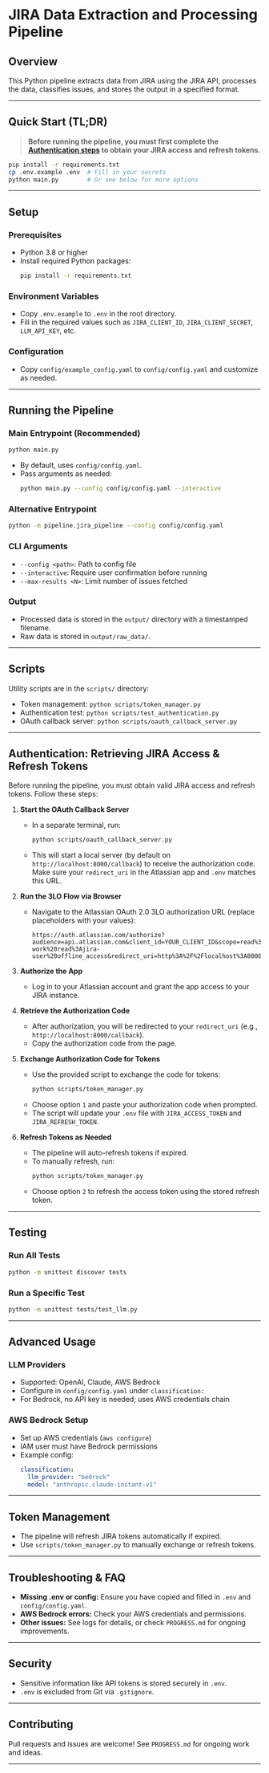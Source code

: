 # JIRA Data Extraction and Processing Pipeline

## Overview
This Python pipeline extracts data from JIRA using the JIRA API, processes the data, classifies issues, and stores the output in a specified format.

---

## Quick Start (TL;DR)

> **Before running the pipeline, you must first complete the [Authentication steps](#authentication-retrieving-jira-access--refresh-tokens) to obtain your JIRA access and refresh tokens.**

```bash
pip install -r requirements.txt
cp .env.example .env  # Fill in your secrets
python main.py        # Or see below for more options
```

---

## Setup

### Prerequisites
- Python 3.8 or higher
- Install required Python packages:
  ```bash
  pip install -r requirements.txt
  ```

### Environment Variables
- Copy `.env.example` to `.env` in the root directory.
- Fill in the required values such as `JIRA_CLIENT_ID`, `JIRA_CLIENT_SECRET`, `LLM_API_KEY`, etc.

### Configuration
- Copy `config/example_config.yaml` to `config/config.yaml` and customize as needed.

---

## Running the Pipeline

### Main Entrypoint (Recommended)
```bash
python main.py
```
- By default, uses `config/config.yaml`.
- Pass arguments as needed:
  ```bash
  python main.py --config config/config.yaml --interactive
  ```

### Alternative Entrypoint
```bash
python -m pipeline.jira_pipeline --config config/config.yaml
```

### CLI Arguments
- `--config <path>`: Path to config file
- `--interactive`: Require user confirmation before running
- `--max-results <N>`: Limit number of issues fetched

### Output
- Processed data is stored in the `output/` directory with a timestamped filename.
- Raw data is stored in `output/raw_data/`.

---

## Scripts

Utility scripts are in the `scripts/` directory:
- Token management: `python scripts/token_manager.py`
- Authentication test: `python scripts/test_authentication.py`
- OAuth callback server: `python scripts/oauth_callback_server.py`

---

## Authentication: Retrieving JIRA Access & Refresh Tokens

Before running the pipeline, you must obtain valid JIRA access and refresh tokens. Follow these steps:

1. **Start the OAuth Callback Server**
   - In a separate terminal, run:
     ```bash
     python scripts/oauth_callback_server.py
     ```
   - This will start a local server (by default on `http://localhost:8000/callback`) to receive the authorization code. Make sure your `redirect_uri` in the Atlassian app and `.env` matches this URL.

2. **Run the 3LO Flow via Browser**
   - Navigate to the Atlassian OAuth 2.0 3LO authorization URL (replace placeholders with your values):
     ```
     https://auth.atlassian.com/authorize?audience=api.atlassian.com&client_id=YOUR_CLIENT_ID&scope=read%3Ajira-work%20read%3Ajira-user%20offline_access&redirect_uri=http%3A%2F%2Flocalhost%3A8000%2Fcallback&state=YOUR_USER_BOUND_VALUE&response_type=code&prompt=consent
     ```

3. **Authorize the App**
   - Log in to your Atlassian account and grant the app access to your JIRA instance.

4. **Retrieve the Authorization Code**
   - After authorization, you will be redirected to your `redirect_uri` (e.g., `http://localhost:8000/callback`).
   - Copy the authorization code from the page.

5. **Exchange Authorization Code for Tokens**
   - Use the provided script to exchange the code for tokens:
     ```bash
     python scripts/token_manager.py
     ```
   - Choose option `1` and paste your authorization code when prompted.
   - The script will update your `.env` file with `JIRA_ACCESS_TOKEN` and `JIRA_REFRESH_TOKEN`.

6. **Refresh Tokens as Needed**
   - The pipeline will auto-refresh tokens if expired.
   - To manually refresh, run:
     ```bash
     python scripts/token_manager.py
     ```
   - Choose option `2` to refresh the access token using the stored refresh token.

---

## Testing

### Run All Tests
```bash
python -m unittest discover tests
```

### Run a Specific Test
```bash
python -m unittest tests/test_llm.py
```

---

## Advanced Usage

### LLM Providers
- Supported: OpenAI, Claude, AWS Bedrock
- Configure in `config/config.yaml` under `classification:`
- For Bedrock, no API key is needed; uses AWS credentials chain

### AWS Bedrock Setup
- Set up AWS credentials (`aws configure`)
- IAM user must have Bedrock permissions
- Example config:
  ```yaml
  classification:
    llm_provider: "bedrock"
    model: "anthropic.claude-instant-v1"
  ```

---

## Token Management
- The pipeline will refresh JIRA tokens automatically if expired.
- Use `scripts/token_manager.py` to manually exchange or refresh tokens.

---

## Troubleshooting & FAQ
- **Missing .env or config:** Ensure you have copied and filled in `.env` and `config/config.yaml`.
- **AWS Bedrock errors:** Check your AWS credentials and permissions.
- **Other issues:** See logs for details, or check `PROGRESS.md` for ongoing improvements.

---

## Security
- Sensitive information like API tokens is stored securely in `.env`.
- `.env` is excluded from Git via `.gitignore`.

---

## Contributing
Pull requests and issues are welcome! See `PROGRESS.md` for ongoing work and ideas.

---

